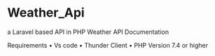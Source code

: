 # Weather_Api
a Laravel based API in PHP
Weather API Documentation


Requirements
•	Vs code
•	Thunder Client
•	PHP Version 7.4 or higher
